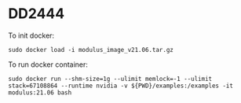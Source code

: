 # DD2444
To init docker:
```
sudo docker load -i modulus_image_v21.06.tar.gz
```
To run docker container: 
```
sudo docker run --shm-size=1g --ulimit memlock=-1 --ulimit stack=67108864 --runtime nvidia -v ${PWD}/examples:/examples -it modulus:21.06 bash
```
